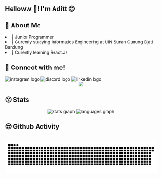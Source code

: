 <h2 align="left">Helloww 👋! I'm Aditt 😊</h2>

## 🤩 About Me
<div align="left">
    <li>🐣 Junior Programmer</li>
    <li>🏫 Curently studying Informatics Engineering at UIN Sunan Gunung Djati Bandung</li>
    <li>🧐 Curently learning React.Js</li>
</div>

<!-- ## 🧑‍💻 Skills
<div align="left">
  <img src="https://cdn.jsdelivr.net/gh/devicons/devicon/icons/javascript/javascript-original.svg" height="20" alt="javascript logo"  />
  <img width="12" />
  <img src="https://cdn.jsdelivr.net/gh/devicons/devicon/icons/typescript/typescript-original.svg" height="20" alt="typescript logo"  />
  <img width="12" />
  <img src="https://cdn.jsdelivr.net/gh/devicons/devicon/icons/react/react-original.svg" height="20" alt="react logo"  />
  <img width="12" />
  <img src="https://cdn.jsdelivr.net/gh/devicons/devicon/icons/html5/html5-original.svg" height="20" alt="html5 logo"  />
  <img width="12" />
  <img src="https://cdn.jsdelivr.net/gh/devicons/devicon/icons/css3/css3-original.svg" height="20" alt="css3 logo"  />
  <img width="12" />
  <img src="https://cdn.jsdelivr.net/gh/devicons/devicon/icons/cplusplus/cplusplus-original.svg" height="20" alt="cplusplus logo"  />
  <img width="12" />
  <img src="https://cdn.jsdelivr.net/gh/devicons/devicon/icons/c/c-original.svg" height="20" alt="c logo"  />
</div> -->

## 🤝 Connect with me!
<div align="left">
  <img src="https://img.shields.io/static/v1?message=Instagram&logo=instagram&label=&color=E4405F&logoColor=white&labelColor=&style=for-the-badge" height="35" alt="instagram logo" href="https://www.instagram.com/adityarns_" />
  <img src="https://img.shields.io/static/v1?message=Discord&logo=discord&label=&color=7289DA&logoColor=white&labelColor=&style=for-the-badge" height="35" alt="discord logo"/>
  <img src="https://img.shields.io/static/v1?message=LinkedIn&logo=linkedin&label=&color=0077B5&logoColor=white&labelColor=&style=for-the-badge" height="35" alt="linkedin logo"  />
</div>
<div align="center">
  <img height="500" src="https://media4.giphy.com/media/v1.Y2lkPTc5MGI3NjExY3NrcXN3c29ueW96MmVybmx5Y3k4eGppMnpqb21jM2sxbXl5aXkxbiZlcD12MV9pbnRlcm5hbF9naWZfYnlfaWQmY3Q9Zw/12mRllHWXpt4M8/giphy.gif"  />
</div>

## 😗 Stats
<div align="center">
  <img src="https://github-readme-stats.vercel.app/api?username=Adityarns&hide_title=false&hide_rank=false&show_icons=true&include_all_commits=true&count_private=true&disable_animations=false&theme=blue-green&locale=en&hide_border=false" height="150" alt="stats graph"  />
  <img src="https://github-readme-stats.vercel.app/api/top-langs?username=Adityarns&locale=en&hide_title=false&layout=compact&card_width=320&langs_count=5&theme=blue-green&hide_border=false" height="150" alt="languages graph"  />
</div>

## 😎 Github Activity
<br clear="both">

<img src="https://raw.githubusercontent.com/Adityarns/Adityarns/output/snake.svg" alt="Snake animation" />

###
